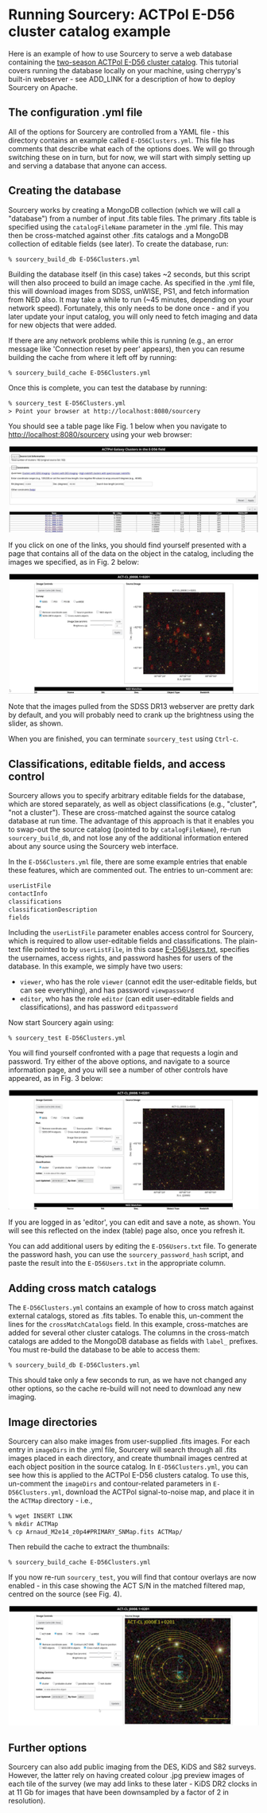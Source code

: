 # Running Sourcery: ACTPol E-D56 cluster catalog example

Here is an example of how to use Sourcery to serve a web database
containing the [two-season ACTPol E-D56 cluster catalog](http://adsabs.harvard.edu/abs/2017arXiv170905600H).
This tutorial covers running the database locally on your machine,
using cherrypy's built-in webserver - see ADD_LINK for a description
of how to deploy Sourcery on Apache.


## The configuration .yml file

All of the options for Sourcery are controlled from a YAML file - 
this directory contains an example called `E-D56Clusters.yml`. This
file has comments that describe what each of the options does. We
will go through switching these on in turn, but for now, we will 
start with simply setting up and serving a database that anyone can
access.


## Creating the database

Sourcery works by creating a MongoDB collection (which we will call
a "database") from a number of input .fits table files. The primary
.fits table is specified using the `catalogFileName` parameter in 
the .yml file. This may then be cross-matched against other 
.fits catalogs and a MongoDB collection of editable fields 
(see later). To create the database, run:

```
% sourcery_build_db E-D56Clusters.yml
```

Building the database itself (in this case) takes ~2 seconds, but 
this script will then also proceed to build an image cache. As 
specified in the .yml file, this will download images from SDSS,
unWISE, PS1, and fetch information from NED also. It may take a while
to run (~45 minutes, depending on your network speed). Fortunately,
this only needs to be done once - and if you later update your
input catalog, you will only need to fetch imaging and data for new
objects that were added.

If there are any network problems while this is running (e.g., 
an error message like 'Connection reset by peer' appears), 
then you can resume building the cache from where it left off by 
running:

```
% sourcery_build_cache E-D56Clusters.yml
```

Once this is complete, you can test the database by running:

```
% sourcery_test E-D56Clusters.yml 
> Point your browser at http://localhost:8080/sourcery
```

You should see a table page like Fig. 1 below when you navigate to
<http://localhost:8080/sourcery> using your web browser:

![alt text](figs/table.jpg "Fig. 1: The index page for the E-D56 example.")

If you click on one of the links, you should find yourself presented
with a page that contains all of the data on the object in the catalog,
including the images we specified, as in Fig. 2 below:

![alt text](figs/sourcepage.jpg "Fig. 2: A source information page for the E-D56 example.")

Note that the images pulled from the SDSS DR13 webserver are pretty dark
by default, and you will probably need to crank up the brightness using the 
slider, as shown.

When you are finished, you can terminate `sourcery_test` using `Ctrl-c`.


## Classifications, editable fields, and access control

Sourcery allows you to specify arbitrary editable fields for the database,
which are stored separately, as well as object classifications (e.g.,
"cluster", "not a cluster"). These are cross-matched against the source 
catalog database at run time. The advantage of this approach is that it
enables you to swap-out the source catalog (pointed to by 
`catalogFileName`), re-run `sourcery_build_db`, and not lose any of the
additional information entered about any source using the Sourcery web
interface.

In the `E-D56Clusters.yml` file, there are some example entries that enable
these features, which are commented out. The entries to un-comment are:

```
userListFile
contactInfo
classifications
classificationDescription
fields

```

Including the `userListFile` parameter enables access control for Sourcery,
which is required to allow user-editable fields and classifications. The 
plain-text file pointed to by `userListFile`, in this case 
[E-D56Users.txt](E-D56Users.txt),  specifies the usernames, access rights,
and password hashes for users of the database. In this example, we simply
have two users: 

* `viewer`, who has the role `viewer` (cannot edit the user-editable fields,
  but can see everything), and has password `viewpassword`
* `editor`, who has the role `editor` (can edit user-editable fields and
  classifications), and has password `editpassword`

Now start Sourcery again using:

```
% sourcery_test E-D56Clusters.yml 
```

You will find yourself confronted with a page that requests a login and 
password. Try either of the above options, and navigate to a source 
information page, and you will see a number of other controls have appeared,
as in Fig. 3 below:

![alt text](figs/editable.jpg "Fig. 3: Source information page with user-editable controls enabled.")

If you are logged in as 'editor', you can edit and save a note, as shown. You
will see this reflected on the index (table) page also, once you refresh it.

You can add additional users by editing the `E-D56Users.txt` file. To generate
the password hash, you can use the `sourcery_password_hash` script, and paste
the result into the `E-D56Users.txt` in the appropriate column.


## Adding cross match catalogs

The `E-D56Clusters.yml` contains an example of how to cross match against 
external catalogs, stored as .fits tables. To enable this, un-comment the lines
for the `crossMatchCatalogs` field. In this example, cross-matches are added
for several other cluster catalogs. The columns in the cross-match catalogs
are added to the MongoDB database as fields with `label_` prefixes. You must
re-build the database to be able to access them:

```
% sourcery_build_db E-D56Clusters.yml
```

This should take only a few seconds to run, as we have not changed any other
options, so the cache re-build will not need to download any new imaging.


## Image directories

Sourcery can also make images from user-supplied .fits images. For each entry
in `imageDirs` in the .yml file, Sourcery will search through all .fits images
placed in each directory, and create thumbnail images centred at each object 
position in the source catalog. In `E-D56Clusters.yml`, you can see how this
is applied to the ACTPol E-D56 clusters catalog. To use this, un-comment the
`imageDirs` and contour-related parameters in `E-D56Clusters.yml`, download 
the ACTPol signal-to-noise map, and place it in the `ACTMap` directory - i.e.,

```
% wget INSERT LINK
% mkdir ACTMap
% cp Arnaud_M2e14_z0p4#PRIMARY_SNMap.fits ACTMap/
```

Then rebuild the cache to extract the thumbnails:

```
% sourcery_build_cache E-D56Clusters.yml
```

If you now re-run `sourcery_test`, you will find that contour overlays are now
enabled - in this case showing the ACT S/N in the matched filtered map, centred
on the source (see Fig. 4).

![alt text](figs/contour.jpg "Fig. 4: Example source information page, with contouring turned on.")


## Further options

Sourcery can also add public imaging from the DES, KiDS and S82 surveys. However,
the latter rely on having created colour .jpg preview images of each tile of the
survey (we may add links to these later - KiDS DR2 clocks in at 11 Gb for images
that have been downsampled by a factor of 2 in resolution).
